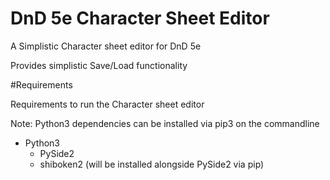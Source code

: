 # DnD 5e Character Sheet Editor

A Simplistic Character sheet editor for DnD 5e

Provides simplistic Save/Load functionality

#Requirements

Requirements to run the Character sheet editor 

Note: Python3 dependencies can be installed via pip3 on the commandline

- Python3 
  - PySide2
  - shiboken2 (will be installed alongside PySide2 via pip)